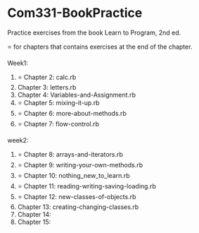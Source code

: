 # Com331-BookPractice
Practice exercises from the book Learn to Program, 2nd ed.

:star: for chapters that contains exercises at the end of the chapter.

Week1:
  1. :star: Chapter 2: calc.rb
  2. Chapter 3: letters.rb
  3. Chapter 4: Variables-and-Assignment.rb
  4. :star: Chapter 5: mixing-it-up.rb
  5. :star: Chapter 6: more-about-methods.rb
  6. :star: Chapter 7: flow-control.rb

week2:
  1. :star: Chapter 8: arrays-and-iterators.rb
  2. :star: Chapter 9: writing-your-own-methods.rb
  3. :star: Chapter 10: nothing_new_to_learn.rb
  4. :star: Chapter 11: reading-writing-saving-loading.rb
  5. :star: Chapter 12: new-classes-of-objects.rb
  6. Chapter 13: creating-changing-classes.rb
  7. Chapter 14:
  8. Chapter 15:

